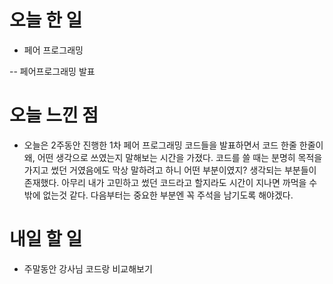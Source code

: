 # 오늘 한 일

- 페어 프로그래밍

-- 페어프로그래밍 발표

# 오늘 느낀 점

- 오늘은 2주동안 진행한 1차 페어 프로그래밍 코드들을 발표하면서 코드 한줄 한줄이 왜, 어떤 생각으로 쓰였는지 말해보는 시간을 가졌다. 코드를 쓸 때는 분명히 목적을 가지고 썼던 거였음에도 막상 말하려고 하니 어떤 부분이였지? 생각되는 부분들이 존재했다. 아무리 내가 고민하고 썼던 코드라고 할지라도 시간이 지나면 까먹을 수 밖에 없는것 같다. 다음부터는 중요한 부분엔 꼭 주석을 남기도록 해야겠다.

# 내일 할 일

- 주말동안 강사님 코드랑 비교해보기
